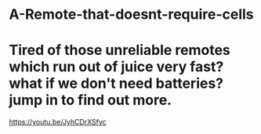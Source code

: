 # A-Remote-that-doesnt-require-cells
# Tired of those unreliable remotes which run out of juice very fast? what if we don't need batteries? jump in to find out more.

https://youtu.be/JyhCDrXSfyc


